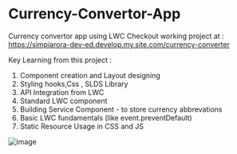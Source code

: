 # Currency-Convertor-App
Currency convertor app using LWC
Checkout working project at : https://simpiarora-dev-ed.develop.my.site.com/currency-converter

Key Learning from this project : 
1. Component creation and Layout designing
2. Styling hooks,Css , SLDS Library
3. API Integration from LWC
4. Standard LWC component
5. Building Service Component - to store currency abbrevations 
6. Basic LWC fundamentals (like event.preventDefault)
7. Static Resource Usage in CSS and JS

![image](https://github.com/simpiarora/Currency-Convertor-App/assets/17785244/38eb1090-42ab-4a86-84b2-b83d4d930224)
